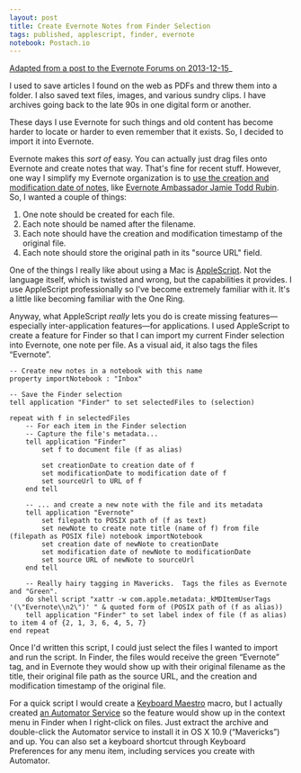 ```yaml
---
layout: post
title: Create Evernote Notes from Finder Selection
tags: published, applescript, finder, evernote
notebook: Postach.io
---
```


[Adapted from a post to the Evernote Forums on 2013-12-15](https://discussion.evernote.com/topic/49309-create-evernote-notes-from-finder-selection/)_

I used to save articles I found on the web as PDFs and threw them into a folder. I also saved text files, images, and various sundry clips. I have archives going back to the late 90s in one digital form or another.

These days I use Evernote for such things and old content has become harder to locate or harder to even remember that it exists. So, I decided to import it into Evernote.

Evernote makes this *sort of* easy. You can actually just drag files onto Evernote and create notes that way. That's fine for recent stuff. However, one way I simplify my Evernote organization is to [use the creation and modification date of notes](http://www.jamierubin.net/2013/01/29/going-paperless-a-closer-look-at-how-i-organize-my-notes-in-evernote/), like [Evernote Ambassador Jamie Todd Rubin](http://www.jamierubin.net/going-paperless/). So, I wanted a couple of things:

  1. One note should be created for each file.
  2. Each note should be named after the filename.
  3. Each note should have the creation and modification timestamp of the original file.
  4. Each note should store the original path in its "source URL" field.

One of the things I really like about using a Mac is [AppleScript](https://developer.apple.com/library/mac/documentation/AppleScript/Conceptual/AppleScriptLangGuide/AppleScriptLanguageGuide.pdf). Not the language itself, which is twisted and wrong, but the capabilities it provides. I use AppleScript professionally so I've become extremely familiar with it. It's a little like becoming familiar with the One Ring.

Anyway, what AppleScript *really* lets you do is create missing features—especially inter-application features—for applications. I used AppleScript to create a feature for Finder so that I can import my current Finder selection into Evernote, one note per file. As a visual aid, it also tags the files “Evernote”.

```AppleScript
-- Create new notes in a notebook with this name
property importNotebook : "Inbox"

-- Save the Finder selection
tell application "Finder" to set selectedFiles to (selection)

repeat with f in selectedFiles
    -- For each item in the Finder selection
    -- Capture the file's metadata...
    tell application "Finder"
        set f to document file (f as alias)

        set creationDate to creation date of f
        set modificationDate to modification date of f
        set sourceUrl to URL of f
    end tell

    -- ... and create a new note with the file and its metadata
    tell application "Evernote"
        set filepath to POSIX path of (f as text)
        set newNote to create note title (name of f) from file (filepath as POSIX file) notebook importNotebook
        set creation date of newNote to creationDate
        set modification date of newNote to modificationDate
        set source URL of newNote to sourceUrl
    end tell

    -- Really hairy tagging in Mavericks.  Tags the files as Evernote and "Green".
    do shell script "xattr -w com.apple.metadata:_kMDItemUserTags '(\"Evernote\\n2\")' " & quoted form of (POSIX path of (f as alias))
    tell application "Finder" to set label index of file (f as alias) to item 4 of {2, 1, 3, 6, 4, 5, 7}
end repeat
```


Once I'd written this script, I could just select the files I wanted to import and run the script. In Finder, the files would receive the green “Evernote” tag, and in Evernote they would show up with their original filename as the title, their original file path as the source URL, and the creation and modification timestamp of the original file.

For a quick script I would create a [Keyboard Maestro](http://www.keyboardmaestro.com/) macro, but I actually created [an Automator Service](https://dl.dropboxusercontent.com/u/10516852/Add%20to%20Evernote%20with%20file%20date.zip) so the feature would show up in the context menu in Finder when I right-click on files. Just extract the archive and double-click the Automator service to install it in OS X 10.9 (“Mavericks”) and up. You can also set a keyboard shortcut through Keyboard Preferences for any menu item, including services you create with Automator.
